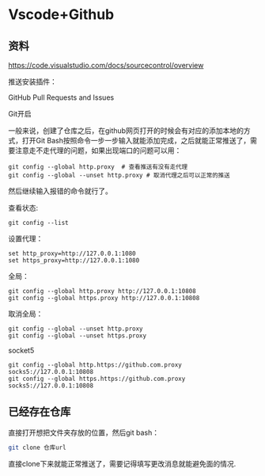 # Vscode+Github

## 资料

https://code.visualstudio.com/docs/sourcecontrol/overview

推送安装插件：

GitHub Pull Requests and Issues

Git开启

一般来说，创建了仓库之后，在github网页打开的时候会有对应的添加本地的方式，打开Git Bash按照命令一步一步输入就能添加完成，之后就能正常推送了，需要注意走不走代理的问题，如果出现端口的问题可以用：

```
git config --global http.proxy  # 查看推送有没有走代理
git config --global --unset http.proxy # 取消代理之后可以正常的推送
```

然后继续输入报错的命令就行了。

查看状态:

```
git config --list
```

设置代理：

```
set http_proxy=http://127.0.0.1:1080
set https_proxy=http://127.0.0.1:1080
```

全局：

```text
git config --global http.proxy http://127.0.0.1:10808
git config --global https.proxy http://127.0.0.1:10808
```

取消全局：

```
git config --global --unset http.proxy
git config --global --unset https.proxy
```

socket5

```
git config --global http.https://github.com.proxy socks5://127.0.0.1:10808
git config --global https.https://github.com.proxy socks5://127.0.0.1:10808
```

## 已经存在仓库

直接打开想把文件夹存放的位置，然后git bash：

```bash
git clone 仓库url
```

直接clone下来就能正常推送了，需要记得填写更改消息就能避免面的情况.
